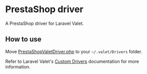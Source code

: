 # PrestaShop driver

A PrestaShop driver for Laravel Valet.

## How to use

Move [PrestaShopValetDriver.php](https://github.com/heskethm/prestashop-laravel-valet-driver/blob/master/PrestaShopValetDriver.php) to your `~/.valet/Drivers` folder.

Refer to Laravel Valet's [Custom Drivers](https://laravel.com/docs/5.2/valet#custom-valet-drivers) documentation for more information.